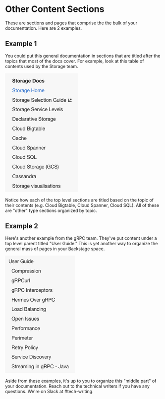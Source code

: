# Other Content Sections

These are sections and pages that comprise the the bulk of your documentation. Here are 2 examples.

## Example 1

You could put this general documentation in sections that are titled after the topics that most of the docs cover. For example, look at this table of contents used by the Storage team.

![storage-docs-toc](../../images/storage_toc.png)

Notice how each of the top level sections are titled based on the topic of their contents (e.g. Cloud Bigtable, Cloud Spanner, Cloud SQL). All of these are "other" type sections organized by topic.

## Example 2

Here's another example from the gRPC team. They've put content under a top level parent titled "User Guide." This is yet another way to organize the general mass of pages in your Backstage space.

![grpc-user-guide](../../images/grpc_usrguide.png)

Aside from these examples, it's up to you to organize this "middle part" of your documentation. Reach out to the technical writers if you have any questions. We're on Slack at #tech-writing.

